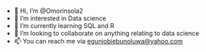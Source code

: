 - 👋 Hi, I’m @Omorinsola2
- 👀 I’m interested in Data science
- 🌱 I’m currently learning SQL and R
- 💞️ I’m looking to collaborate on anything relating to data science
- 📫 You can reach me via egunjobiebunoluwa@yahoo.com

<!---
Omorinsola2/Omorinsola2 is a ✨ special ✨ repository because its `README.md` (this file) appears on your GitHub profile.
You can click the Preview link to take a look at your changes.
--->
